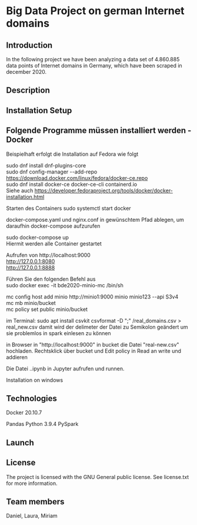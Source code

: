 # Big Data Project on german Internet domains

## Introduction
In the following project we have been analyzing a data set of 4.860.885 data points of Internet domains in Germany, which have been scraped in december 2020.

## Description

## Installation Setup

Folgende Programme müssen installiert werden
-Docker
-

Beispielhaft erfolgt die Installation auf Fedora wie folgt

sudo dnf install dnf-plugins-core  
sudo dnf config-manager --add-repo https://download.docker.com/linux/fedora/docker-ce.repo  
sudo dnf install docker-ce docker-ce-cli containerd.io  
Siehe auch https://developer.fedoraproject.org/tools/docker/docker-installation.html  

 
Starten des Containers
sudo systemctl start docker

docker-compose.yaml und nginx.conf in gewünschtem Pfad ablegen, um daraufhin docker-compose aufzurufen

sudo docker-compose up  
Hiermit werden alle Container gestartet  

Aufrufen von
http://localhost:9000  
http://127.0.0.1:8080  
http://127.0.0.1:8888   

Führen Sie den folgenden Befehl aus  
sudo docker exec -it bde2020-minio-mc /bin/sh   

mc config host add minio http://minio1:9000 minio minio123 --api S3v4   
mc mb minio/bucket  
mc policy set public minio/bucket  

im Terminal:
sudo apt install csvkit
csvformat -D ";" <Pfad der Datei>/real_domains.csv > real_new.csv 
damit wird der delimeter der Datei zu Semikolon geändert um sie problemlos in spark einlesen zu können

in Browser in "http://localhost:9000" in bucket die Datei "real-new.csv" hochladen. Rechtsklick über bucket und Edit policy in Read an write und addieren

Die Datei ..ipynb in Jupyter aufrufen und runnen.




Installation on windows



## Technologies

Docker 20.10.7

Pandas
Python 3.9.4
PySpark

## Launch

## License
The project is licensed with the GNU General public license. See license.txt for more information. 


## Team members
Daniel, Laura, Miriam





